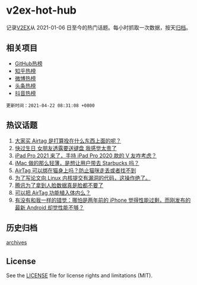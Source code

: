 # v2ex-hot-hub

 记录[V2EX](https://www.v2ex.com/)从 2021-01-06 日至今的热门话题。每小时抓取一次数据，按天[归档](archives)。
 
 ## 相关项目

- [GitHub热榜](https://github.com/snaildev/github-hot-hub)
- [知乎热榜](https://github.com/snaildev/zhihu-hot-hub)
- [微博热榜](https://github.com/snaildev/weibo-hot-hub)
- [头条热榜](https://github.com/snaildev/toutiao-hot-hub)
- [抖音热榜](https://github.com/snaildev/douyin-hot-hub)


 `更新时间：2021-04-22 08:31:08 +0800`

## 热议话题

1. [大家买 Airtag 是打算拴在什么东西上面的呢？](https://www.v2ex.com/t/772070)
1. [快过生日 女朋友透露要送键盘 我感觉太贵了](https://www.v2ex.com/t/772120)
1. [iPad Pro 2021 来了，手持 iPad Pro 2020 款的 V 友咋考虑？](https://www.v2ex.com/t/772090)
1. [iMac 做的那么轻薄，是想让用户带去 Starbucks 吗？](https://www.v2ex.com/t/772065)
1. [AirTag 可以绑在猫身上吗？防止猫咪走丢或者找不到](https://www.v2ex.com/t/772152)
1. [为了写论文向 Linux 内核提交有漏洞的代码，这操作绝了。](https://www.v2ex.com/t/772319)
1. [腾讯为了拿到人脸数据真是脸都不要了](https://www.v2ex.com/t/772171)
1. [可以把 AirTag 功能植入体内么？](https://www.v2ex.com/t/772127)
1. [有没有和我一样的错觉：哪怕是两年前的 iPhone 觉得性能过剩，而刚发布的最新 Android 却觉性能不够？](https://www.v2ex.com/t/772242)

## 历史归档

[archives](archives)

## License

See the [LICENSE](LICENSE) file for license rights and limitations (MIT).
